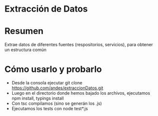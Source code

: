 # Extracción de Datos


# Resumen
Extrae datos de diferentes fuentes (respositorios, servicios), para obtener
un estructura común

# Cómo usarlo y probarlo
- Desde la consola ejecutar git clone https://github.com/andes/extraccionDatos.git
- Luego en el directorio donde hemos bajado los archivos, ejecutamos npm install, typings install
- Con tsc compilamos (sino se generán los .js)
- Ejecutamos los tests con node test*.js
